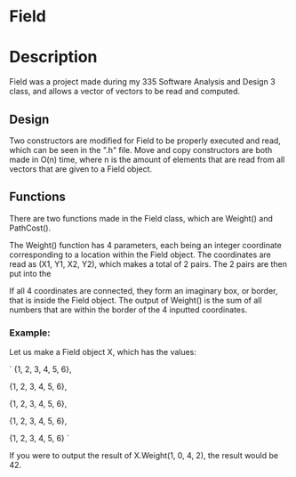 # Field

# Description

Field was a project made during my 335 Software Analysis and Design 3 class, and allows a vector of vectors to be read and computed.

## Design

Two constructors are modified for Field to be properly executed and read, which can be seen in the ".h" file. Move and copy constructors are both made in O(n) time, where n is the amount of elements that are read from all vectors that are given to a Field object.

## Functions

There are two functions made in the Field class, which are Weight() and PathCost(). 

The Weight() function has 4 parameters, each being an integer coordinate corresponding to a location within the Field object. The coordinates are read as (X1, Y1, X2, Y2), which makes a total of 2 pairs. The 2 pairs are then put into the 

If all 4 coordinates are connected, they form an imaginary box, or border, that is inside the Field object. The output of Weight() is the sum of all numbers that are within the border of the 4 inputted coordinates. 

### Example:

Let us make a Field object X, which has the values:

`
{1,  2,  3,  4,  5,  6},

{1,  2,  3,  4,  5,  6},

{1,  2,  3,  4,  5,  6},

{1,  2,  3,  4,  5,  6},

{1,  2,  3,  4,  5,  6}
`

If you were to output the result of X.Weight(1, 0, 4, 2), the result would be 42.
